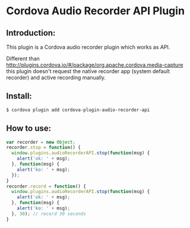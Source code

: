 Cordova Audio Recorder API Plugin
==============================

Introduction:
--------------

This plugin is a Cordova audio recorder plugin which works as API.

Different than http://plugins.cordova.io/#/package/org.apache.cordova.media-capture this plugin doesn't request the native recorder app (system default recorder) and active recording manually.

Install:
---------

```bash
$ cordova plugin add cordova-plugin-audio-recorder-api
```

How to use:
------------

```javascript
var recorder = new Object;
recorder.stop = function() {
  window.plugins.audioRecorderAPI.stop(function(msg) {
    alert('ok: ' + msg);
  }, function(msg) {
    alert('ko: ' + msg);
  });
}
recorder.record = function() {
  window.plugins.audioRecorderAPI.stop(function(msg) {
    alert('ok: ' + msg);
  }, function(msg) {
    alert('ko: ' + msg);
  }, 30); // record 30 seconds
}
```
